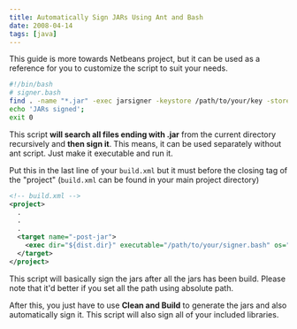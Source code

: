 ```yaml
---
title: Automatically Sign JARs Using Ant and Bash
date: 2008-04-14
tags: [java]
---
```


This guide is more towards Netbeans project, but it can be used as a reference
for you to customize the script to suit your needs.

<!--more-->

```bash
#!/bin/bash
# signer.bash
find . -name "*.jar" -exec jarsigner -keystore /path/to/your/key -storepass yourpassword '{}' yourkeystorename \;
echo 'JARs signed';
exit 0
```

This script **will search all files ending with .jar** from the current
directory recursively and **then sign it**. This means, it can be used
separately without ant script. Just make it executable and run it.

Put this in the last line of your `build.xml` but it must before the closing tag
of the "project" (`build.xml` can be found in your main project directory)


```xml
<!-- build.xml -->
<project>
  .
  .
  .
  <target name="-post-jar">
    <exec dir="${dist.dir}" executable="/path/to/your/signer.bash" os="Linux" />
  </target>
</project>
```

This script will basically sign the jars after all the jars has been build.
Please note that it'd better if you set all the path using absolute path.

After this, you just have to use **Clean and Build** to generate the jars and
also automatically sign it. This script will also sign all of your included
libraries.
